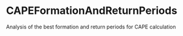 # CAPEFormationAndReturnPeriods
Analysis of the best formation and return periods for CAPE calculation
